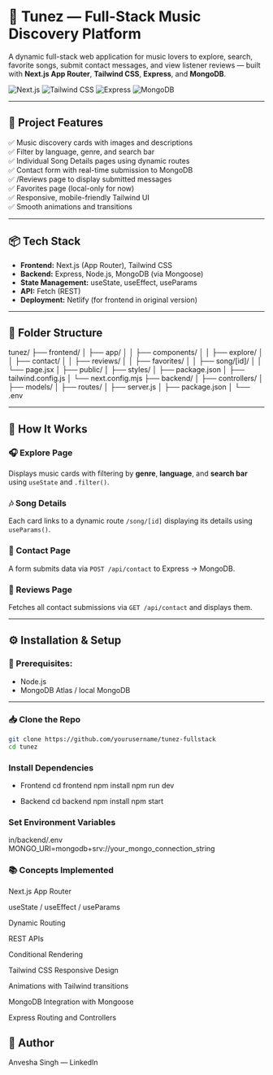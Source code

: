 # 🎵 Tunez — Full-Stack Music Discovery Platform

A dynamic full-stack web application for music lovers to explore, search, favorite songs, submit contact messages, and view listener reviews — built with **Next.js App Router**, **Tailwind CSS**, **Express**, and **MongoDB**.

![Next.js](https://img.shields.io/badge/Next.js-14.2.3-black?logo=next.js)
![Tailwind CSS](https://img.shields.io/badge/TailwindCSS-3.4.3-06B6D4?logo=tailwind-css)
![Express](https://img.shields.io/badge/Express-4.19.2-gray?logo=express)
![MongoDB](https://img.shields.io/badge/MongoDB-8.3.5-47A248?logo=mongodb)

---

## 📑 Project Features

✅ Music discovery cards with images and descriptions  
✅ Filter by language, genre, and search bar  
✅ Individual Song Details pages using dynamic routes  
✅ Contact form with real-time submission to MongoDB  
✅ /Reviews page to display submitted messages  
✅ Favorites page (local-only for now)  
✅ Responsive, mobile-friendly Tailwind UI  
✅ Smooth animations and transitions  

---

## 📦 Tech Stack

- **Frontend:** Next.js (App Router), Tailwind CSS  
- **Backend:** Express, Node.js, MongoDB (via Mongoose)  
- **State Management:** useState, useEffect, useParams  
- **API:** Fetch (REST)  
- **Deployment:** Netlify (for frontend in original version)

---

## 📂 Folder Structure

tunez/
├── frontend/
│ ├── app/
│ │ ├── components/
│ │ ├── explore/
│ │ ├── contact/
│ │ ├── reviews/
│ │ ├── favorites/
│ │ ├── song/[id]/
│ │ └── page.jsx
│ ├── public/
│ ├── styles/
│ ├── package.json
│ ├── tailwind.config.js
│ └── next.config.mjs
├── backend/
│ ├── controllers/
│ ├── models/
│ ├── routes/
│ ├── server.js
│ ├── package.json
│ └── .env


---

## 📖 How It Works

### 🎧 Explore Page  
Displays music cards with filtering by **genre**, **language**, and **search bar** using `useState` and `.filter()`.

### 🎶 Song Details  
Each card links to a dynamic route `/song/[id]` displaying its details using `useParams()`.

### 📩 Contact Page  
A form submits data via `POST /api/contact` to Express → MongoDB.  

### 📃 Reviews Page  
Fetches all contact submissions via `GET /api/contact` and displays them.

---

## ⚙️ Installation & Setup

### 📌 Prerequisites:
- Node.js
- MongoDB Atlas / local MongoDB

---

### 📥 Clone the Repo
```bash
git clone https://github.com/yourusername/tunez-fullstack
cd tunez
```
### Install Dependencies
- Frontend
  cd frontend
  npm install
  npm run dev
  
- Backend
  cd backend
  npm install
  npm start

### Set Environment Variables
in/backend/.env
MONGO_URI=mongodb+srv://your_mongo_connection_string

### 📚 Concepts Implemented
Next.js App Router

useState / useEffect / useParams

Dynamic Routing

REST APIs

Conditional Rendering

Tailwind CSS Responsive Design

Animations with Tailwind transitions

MongoDB Integration with Mongoose

Express Routing and Controllers

## 📣 Author
Anvesha Singh — LinkedIn
